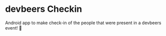 # devbeers Checkin

Android app to make check-in of the people that were present in a devbeers event! :beer:
